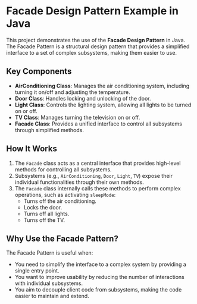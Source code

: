 # Facade Design Pattern Example in Java

This project demonstrates the use of the **Facade Design Pattern** in Java. The Facade Pattern is a structural design pattern that provides a simplified interface to a set of complex subsystems, making them easier to use.

## Key Components
- **AirConditioning Class**: Manages the air conditioning system, including turning it on/off and adjusting the temperature.
- **Door Class**: Handles locking and unlocking of the door.
- **Light Class**: Controls the lighting system, allowing all lights to be turned on or off.
- **TV Class**: Manages turning the television on or off.
- **Facade Class**: Provides a unified interface to control all subsystems through simplified methods.

## How It Works
1. The `Facade` class acts as a central interface that provides high-level methods for controlling all subsystems.
2. Subsystems (e.g., `AirConditioning`, `Door`, `Light`, `TV`) expose their individual functionalities through their own methods.
3. The `Facade` class internally calls these methods to perform complex operations, such as activating `sleepMode`:
   - Turns off the air conditioning.
   - Locks the door.
   - Turns off all lights.
   - Turns off the TV.

## Why Use the Facade Pattern?
The Facade Pattern is useful when:
- You need to simplify the interface to a complex system by providing a single entry point.
- You want to improve usability by reducing the number of interactions with individual subsystems.
- You aim to decouple client code from subsystems, making the code easier to maintain and extend.

